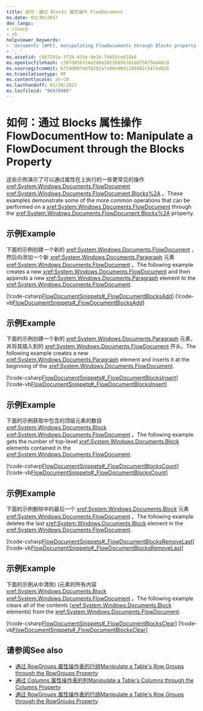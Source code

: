 ```yaml
---
title: 如何：通过 Blocks 属性操作 FlowDocument
ms.date: 03/30/2017
dev_langs:
- csharp
- vb
helpviewer_keywords:
- 'documents [WPF], manipulating FlowDocuments through Blocks property [WPF], , '
- ', '
ms.assetid: cbb7291e-3f1b-433e-9e16-f4d93ced14e8
ms.openlocfilehash: c307d85bf24e2d8a20226856181e0758758d40c0
ms.sourcegitcommit: bf5dd80f4d7b202afa90e90d1148402c5474d826
ms.translationtype: MT
ms.contentlocale: zh-CN
ms.lasthandoff: 03/30/2021
ms.locfileid: "96970880"
---
```

# <a name="how-to-manipulate-a-flowdocument-through-the-blocks-property"></a><span data-ttu-id="fe7e5-102">如何：通过 Blocks 属性操作 FlowDocument</span><span class="sxs-lookup"><span data-stu-id="fe7e5-102">How to: Manipulate a FlowDocument through the Blocks Property</span></span>
<span data-ttu-id="fe7e5-103">这些示例演示了可以通过属性在上执行的一些更常见的操作 <xref:System.Windows.Documents.FlowDocument> <xref:System.Windows.Documents.FlowDocument.Blocks%2A> 。</span><span class="sxs-lookup"><span data-stu-id="fe7e5-103">These examples demonstrate some of the more common operations that can be performed on a <xref:System.Windows.Documents.FlowDocument> through the <xref:System.Windows.Documents.FlowDocument.Blocks%2A> property.</span></span>  
  
## <a name="example"></a><span data-ttu-id="fe7e5-104">示例</span><span class="sxs-lookup"><span data-stu-id="fe7e5-104">Example</span></span>  
 <span data-ttu-id="fe7e5-105">下面的示例创建一个新的 <xref:System.Windows.Documents.FlowDocument> ，然后向添加一个新 <xref:System.Windows.Documents.Paragraph> 元素 <xref:System.Windows.Documents.FlowDocument> 。</span><span class="sxs-lookup"><span data-stu-id="fe7e5-105">The following example creates a new <xref:System.Windows.Documents.FlowDocument> and then appends a new <xref:System.Windows.Documents.Paragraph> element to the <xref:System.Windows.Documents.FlowDocument>.</span></span>  
  
 [!code-csharp[FlowDocumentSnippets#_FlowDocumentBlocksAdd](~/samples/snippets/csharp/VS_Snippets_Wpf/FlowDocumentSnippets/CSharp/Window1.xaml.cs#_flowdocumentblocksadd)]
 [!code-vb[FlowDocumentSnippets#_FlowDocumentBlocksAdd](~/samples/snippets/visualbasic/VS_Snippets_Wpf/FlowDocumentSnippets/visualbasic/window1.xaml.vb#_flowdocumentblocksadd)]  
  
## <a name="example"></a><span data-ttu-id="fe7e5-106">示例</span><span class="sxs-lookup"><span data-stu-id="fe7e5-106">Example</span></span>  
 <span data-ttu-id="fe7e5-107">下面的示例创建一个新的 <xref:System.Windows.Documents.Paragraph> 元素，并将其插入到的 <xref:System.Windows.Documents.FlowDocument> 开头。</span><span class="sxs-lookup"><span data-stu-id="fe7e5-107">The following example creates a new <xref:System.Windows.Documents.Paragraph> element and inserts it at the beginning of the <xref:System.Windows.Documents.FlowDocument>.</span></span>  
  
 [!code-csharp[FlowDocumentSnippets#_FlowDocumentBlocksInsert](~/samples/snippets/csharp/VS_Snippets_Wpf/FlowDocumentSnippets/CSharp/Window1.xaml.cs#_flowdocumentblocksinsert)]
 [!code-vb[FlowDocumentSnippets#_FlowDocumentBlocksInsert](~/samples/snippets/visualbasic/VS_Snippets_Wpf/FlowDocumentSnippets/visualbasic/window1.xaml.vb#_flowdocumentblocksinsert)]  
  
## <a name="example"></a><span data-ttu-id="fe7e5-108">示例</span><span class="sxs-lookup"><span data-stu-id="fe7e5-108">Example</span></span>  
 <span data-ttu-id="fe7e5-109">下面的示例获取中包含的顶级元素的数目 <xref:System.Windows.Documents.Block> <xref:System.Windows.Documents.FlowDocument> 。</span><span class="sxs-lookup"><span data-stu-id="fe7e5-109">The following example gets the number of top-level <xref:System.Windows.Documents.Block> elements contained in the <xref:System.Windows.Documents.FlowDocument>.</span></span>  
  
 [!code-csharp[FlowDocumentSnippets#_FlowDocumentBlocksCount](~/samples/snippets/csharp/VS_Snippets_Wpf/FlowDocumentSnippets/CSharp/Window1.xaml.cs#_flowdocumentblockscount)]
 [!code-vb[FlowDocumentSnippets#_FlowDocumentBlocksCount](~/samples/snippets/visualbasic/VS_Snippets_Wpf/FlowDocumentSnippets/visualbasic/window1.xaml.vb#_flowdocumentblockscount)]  
  
## <a name="example"></a><span data-ttu-id="fe7e5-110">示例</span><span class="sxs-lookup"><span data-stu-id="fe7e5-110">Example</span></span>  
 <span data-ttu-id="fe7e5-111">下面的示例删除中的最后一个 <xref:System.Windows.Documents.Block> 元素 <xref:System.Windows.Documents.FlowDocument> 。</span><span class="sxs-lookup"><span data-stu-id="fe7e5-111">The following example deletes the last <xref:System.Windows.Documents.Block> element in the <xref:System.Windows.Documents.FlowDocument>.</span></span>  
  
 [!code-csharp[FlowDocumentSnippets#_FlowDocumentBlocksRemoveLast](~/samples/snippets/csharp/VS_Snippets_Wpf/FlowDocumentSnippets/CSharp/Window1.xaml.cs#_flowdocumentblocksremovelast)]
 [!code-vb[FlowDocumentSnippets#_FlowDocumentBlocksRemoveLast](~/samples/snippets/visualbasic/VS_Snippets_Wpf/FlowDocumentSnippets/visualbasic/window1.xaml.vb#_flowdocumentblocksremovelast)]  
  
## <a name="example"></a><span data-ttu-id="fe7e5-112">示例</span><span class="sxs-lookup"><span data-stu-id="fe7e5-112">Example</span></span>  
 <span data-ttu-id="fe7e5-113">下面的示例从中清除)  (元素的所有内容 <xref:System.Windows.Documents.Block> <xref:System.Windows.Documents.FlowDocument> 。</span><span class="sxs-lookup"><span data-stu-id="fe7e5-113">The following example clears all of the contents (<xref:System.Windows.Documents.Block> elements) from the <xref:System.Windows.Documents.FlowDocument>.</span></span>  
  
 [!code-csharp[FlowDocumentSnippets#_FlowDocumentBlocksClear](~/samples/snippets/csharp/VS_Snippets_Wpf/FlowDocumentSnippets/CSharp/Window1.xaml.cs#_flowdocumentblocksclear)]
 [!code-vb[FlowDocumentSnippets#_FlowDocumentBlocksClear](~/samples/snippets/visualbasic/VS_Snippets_Wpf/FlowDocumentSnippets/visualbasic/window1.xaml.vb#_flowdocumentblocksclear)]  
  
## <a name="see-also"></a><span data-ttu-id="fe7e5-114">请参阅</span><span class="sxs-lookup"><span data-stu-id="fe7e5-114">See also</span></span>

- [<span data-ttu-id="fe7e5-115">通过 RowGroups 属性操作表的行组</span><span class="sxs-lookup"><span data-stu-id="fe7e5-115">Manipulate a Table's Row Groups through the RowGroups Property</span></span>](how-to-manipulate-table-row-groups-through-the-rowgroups-property.md)
- [<span data-ttu-id="fe7e5-116">通过 Columns 属性操作表的列</span><span class="sxs-lookup"><span data-stu-id="fe7e5-116">Manipulate a Table's Columns through the Columns Property</span></span>](how-to-manipulate-table-columns-through-the-columns-property.md)
- [<span data-ttu-id="fe7e5-117">通过 RowGroups 属性操作表的行组</span><span class="sxs-lookup"><span data-stu-id="fe7e5-117">Manipulate a Table's Row Groups through the RowGroups Property</span></span>](how-to-manipulate-table-row-groups-through-the-rowgroups-property.md)

